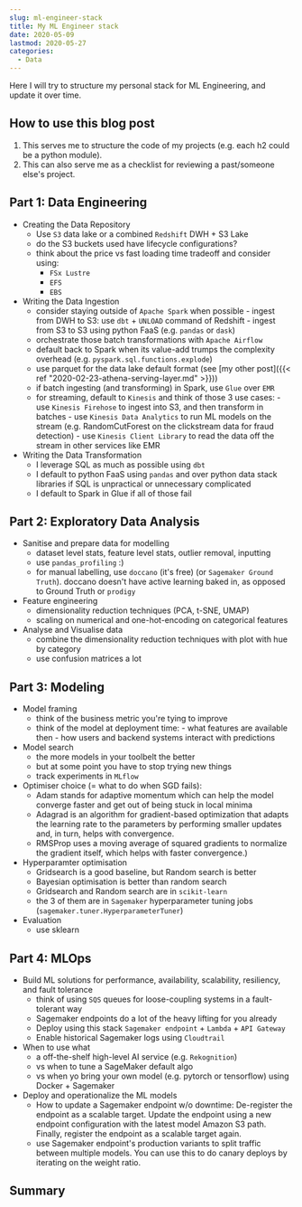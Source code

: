 ```yaml
---
slug: ml-engineer-stack
title: My ML Engineer stack
date: 2020-05-09
lastmod: 2020-05-27
categories:
  - Data
---
```


Here I will try to structure my personal stack for ML Engineering, and update it over time.

## How to use this blog post

1. This serves me to structure the code of my projects (e.g. each h2 could be a python module).
1. This can also serve me as a checklist for reviewing a past/someone else's project.

## Part 1: Data Engineering

- Creating the Data Repository
  - Use `S3` data lake or a combined `Redshift` DWH + S3 Lake
  - do the S3 buckets used have lifecycle configurations?
  - think about the price vs fast loading time tradeoff and consider using:
      - `FSx Lustre`
      - `EFS`
      - `EBS`
- Writing the Data Ingestion
  - consider staying outside of `Apache Spark` when possible
        - ingest from DWH to S3: use `dbt` + `UNLOAD` command of Redshift
        - ingest from S3 to S3 using python FaaS (e.g. `pandas` or `dask`)
  - orchestrate those batch transformations with `Apache Airflow`
  - default back to Spark when its value-add trumps the complexity overhead (e.g. `pyspark.sql.functions.explode`)
  - use parquet for the data lake default format (see [my other post]({{< ref "2020-02-23-athena-serving-layer.md" >}}))
  - if batch ingesting (and transforming) in Spark, use `Glue` over `EMR`
  - for streaming, default to `Kinesis` and think of those 3 use cases:
        - use `Kinesis Firehose` to ingest into S3, and then transform in batches
        - use `Kinesis Data Analytics` to run ML models on the stream
        (e.g. RandomCutForest on the clickstream data for fraud detection)
        - use `Kinesis Client Library` to read the data off the stream in other services like EMR
- Writing the Data Transformation
    - I leverage SQL as much as possible using `dbt`
    - I default to python FaaS using `pandas` and over python data stack libraries
        if SQL is unpractical or unnecessary complicated
    - I default to Spark in Glue if all of those fail

## Part 2: Exploratory Data Analysis

- Sanitise and prepare data for modelling
  - dataset level stats, feature level stats, outlier removal, inputting
  - use `pandas_profiling` :)
  - for manual labelling, use `doccano` (it's free) (or `Sagemaker Ground Truth`).
    doccano doesn't have active learning baked in, as opposed to Ground Truth or `prodigy`
- Feature engineering
  - dimensionality reduction techniques (PCA, t-SNE, UMAP)
  - scaling on numerical and one-hot-encoding on categorical features
- Analyse and Visualise data
  - combine the dimensionality reduction techniques with plot with hue by category
  - use confusion matrices a lot

## Part 3: Modeling

- Model framing
  - think of the business metric you're tying to improve
  - think of the model at deployment time:
        - what features are available then
        - how users and backend systems interact with predictions
- Model search
  - the more models in your toolbelt the better
  - but at some point you have to stop trying new things
  - track experiments in `MLflow`
- Optimiser choice (= what to do when SGD fails):
  - Adam stands for adaptive momentum which can help the model converge faster
    and get out of being stuck in local minima
  - Adagrad is an algorithm for gradient-based optimization that adapts the learning rate to the parameters
    by performing smaller updates and, in turn, helps with convergence.
  - RMSProp uses a moving average of
    squared gradients to normalize the gradient itself, which helps with faster convergence.)
- Hyperparamter optimisation
  - Gridsearch is a good baseline, but Random search is better
  - Bayesian optimisation is better than random search
  - Gridsearch and Random search are in `scikit-learn`
  - the 3 of them are in `Sagemaker` hyperparameter tuning jobs (`sagemaker.tuner.HyperparameterTuner`)
- Evaluation
  - use sklearn

## Part 4: MLOps

- Build ML solutions for performance, availability, scalability, resiliency, and fault tolerance
  - think of using `SQS` queues for loose-coupling systems in a fault-tolerant way
  - Sagemaker endpoints do a lot of the heavy lifting for you already
  - Deploy using this stack `Sagemaker endpoint` + `Lambda` + `API Gateway`
  - Enable historical Sagemaker logs using `Cloudtrail`
- When to use what
  - a off-the-shelf high-level AI service (e.g. `Rekognition`)
  - vs when to tune a SageMaker default algo
  - vs when yo bring your own model (e.g. pytorch or tensorflow) using Docker + Sagemaker
- Deploy and operationalize the ML models
  - How to update a Sagemaker endpoint w/o downtime: De-register the endpoint as a scalable target.
    Update the endpoint using a new endpoint configuration with the latest model Amazon S3 path.
    Finally, register the endpoint as a scalable target again.
  - use Sagemaker endpoint's production variants to split traffic between multiple models.
    You can use this to do canary deploys by iterating on the weight ratio.

## Summary

<a frameborder="0" data-theme="dark" data-layers="1,2,3,4" data-stack-embed="true" href="https://embed.stackshare.io/stacks/embed/6c1542c267aa96964578262a793c2c"/></a><script async src="https://cdn1.stackshare.io/javascripts/client-code.js" charset="utf-8"></script>

